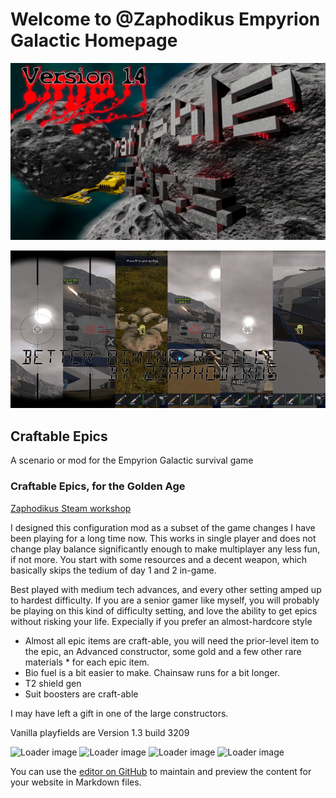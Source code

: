 # Welcome to @Zaphodikus Empyrion Galactic Homepage
![Craftable Epics Logo](art/preview.jpg?raw=true "Preview Image")

![Better Aim Reticle](art/better.jpg?raw=true "Preview Image")

## Craftable Epics
A scenario or mod for the Empyrion Galactic survival game

### Craftable Epics, for the Golden Age
[Zaphodikus Steam workshop](https://steamcommunity.com/sharedfiles/filedetails/?id=2337746040)

I designed this configuration mod as a subset of the game changes I have been playing for a long time now. This works in single player and does not change play balance significantly enough to make multiplayer any less fun, if not more. You start with some resources and a decent weapon, which basically skips the tedium of day 1 and 2 in-game.

Best played with medium tech advances, and every other setting amped up to hardest difficulty. If you are a senior gamer like myself, you will probably be playing on this kind of difficulty setting, and love the ability to get epics without risking your life. Expecially if you prefer an almost-hardcore style
* Almost all epic items are craft-able, you will need the prior-level item to the epic, an Advanced constructor, some gold and a few other rare materials * for each epic item.
* Bio fuel is a bit easier to make. Chainsaw runs for a bit longer.
* T2 shield gen
* Suit boosters are craft-able

I may have left a gift in one of the large constructors.

Vanilla playfields are Version 1.3 build 3209

![Loader image](https://github.com/zaphodikus/EGS-scenario-Craftable-Epics/tree/main/art/1.jpg?raw=true "Loader image")
![Loader image](https://github.com/zaphodikus/EGS-scenario-Craftable-Epics/tree/main/art/2.jpg?raw=true "Loader image")
![Loader image](https://github.com/zaphodikus/EGS-scenario-Craftable-Epics/tree/main/art/3.jpg?raw=true "Loader image")
![Loader image](https://github.com/zaphodikus/EGS-scenario-Craftable-Epics/tree/main/art/4.jpg?raw=true "Loader image")

You can use the [editor on GitHub](https://github.com/zaphodikus/EGS-scenario-Craftable-Epics/edit/gh-pages/index.md) to maintain and preview the content for your website in Markdown files.
